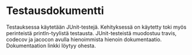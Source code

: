 # Testausdokumentti

Testauksessa käytetään JUnit-testejä. Kehityksessä on käytetty toki myös perinteistä println-tyylistä testausta. JUnit-testeistä muodostuu travis, codecov ja jacocon avulla hienoimmista hienoin dokumentaatio. Dokumentaation linkki löytyy ohesta.

